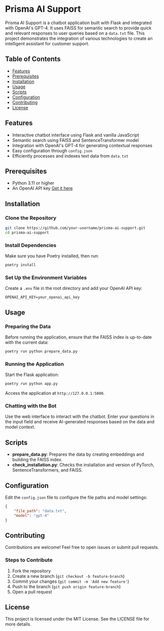 
# Prisma AI Support

Prisma AI Support is a chatbot application built with Flask and integrated with OpenAI's GPT-4. It uses FAISS for semantic search to provide quick and relevant responses to user queries based on a `data.txt` file. This project demonstrates the integration of various technologies to create an intelligent assistant for customer support.

## Table of Contents
- [Features](#features)
- [Prerequisites](#prerequisites)
- [Installation](#installation)
- [Usage](#usage)
- [Scripts](#scripts)
- [Configuration](#configuration)
- [Contributing](#contributing)
- [License](#license)

## Features
- Interactive chatbot interface using Flask and vanilla JavaScript
- Semantic search using FAISS and SentenceTransformer model
- Integration with OpenAI's GPT-4 for generating contextual responses
- Easy configuration through `config.json`
- Efficiently processes and indexes text data from `data.txt`

## Prerequisites
- Python 3.11 or higher
- An OpenAI API key [Get it here](https://beta.openai.com/signup/)

## Installation

### Clone the Repository
```bash
git clone https://github.com/your-username/prisma-ai-support.git
cd prisma-ai-support
```

### Install Dependencies
Make sure you have Poetry installed, then run:
```bash
poetry install
```

### Set Up the Environment Variables
Create a `.env` file in the root directory and add your OpenAI API key:
```
OPENAI_API_KEY=your_openai_api_key
```

## Usage

### Preparing the Data
Before running the application, ensure that the FAISS index is up-to-date with the current data:
```bash
poetry run python prepare_data.py
```

### Running the Application
Start the Flask application:
```bash
poetry run python app.py
```
Access the application at `http://127.0.0.1:5000`.

### Chatting with the Bot
Use the web interface to interact with the chatbot. Enter your questions in the input field and receive AI-generated responses based on the data and model context.

## Scripts

- **prepare_data.py**: Prepares the data by creating embeddings and building the FAISS index.
- **check_installation.py**: Checks the installation and version of PyTorch, SentenceTransformers, and FAISS.

## Configuration
Edit the `config.json` file to configure the file paths and model settings:
```json
{
    "file_path": "data.txt",
    "model": "gpt-4"
}
```

## Contributing
Contributions are welcome! Feel free to open issues or submit pull requests.

### Steps to Contribute
1. Fork the repository
2. Create a new branch (`git checkout -b feature-branch`)
3. Commit your changes (`git commit -m 'Add new feature'`)
4. Push to the branch (`git push origin feature-branch`)
5. Open a pull request

## License
This project is licensed under the MIT License. See the LICENSE file for more details.
